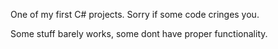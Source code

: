One of my first C# projects. Sorry if some code cringes you.

Some stuff barely works, some dont have proper functionality.
